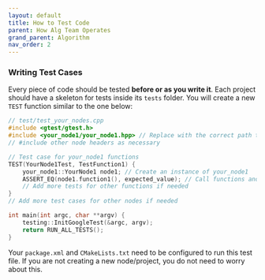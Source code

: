 ```yaml
---
layout: default
title: How to Test Code
parent: How Alg Team Operates
grand_parent: Algorithm
nav_order: 2
---
```


###  **Writing Test Cases**
   Every piece of code should be tested **before or as you write it**. Each project should have a skeleton for tests inside its `tests` folder. You will create a new `TEST` function similar to the one below:
            
```cpp
// test/test_your_nodes.cpp
#include <gtest/gtest.h>
#include <your_node1/your_node1.hpp> // Replace with the correct path to your nodes' header files
// #include other node headers as necessary

// Test case for your_node1 functions
TEST(YourNode1Test, TestFunction1) {
    your_node1::YourNode1 node1; // Create an instance of your_node1
    ASSERT_EQ(node1.function1(), expected_value); // Call functions and test their behavior
    // Add more tests for other functions if needed
}
// Add more test cases for other nodes if needed

int main(int argc, char **argv) {
    testing::InitGoogleTest(&argc, argv);
    return RUN_ALL_TESTS();
}
```
            
Your `package.xml` and `CMakeLists.txt` need to be configured to run this test file. If you are not creating a new node/project, you do not need to worry about this.

